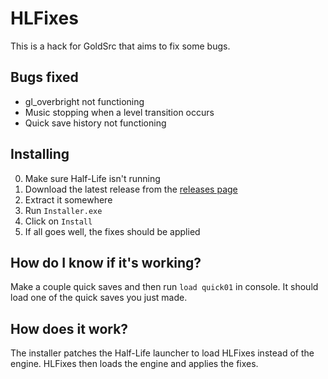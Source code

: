 # HLFixes
This is a hack for GoldSrc that aims to fix some bugs.

## Bugs fixed
- gl_overbright not functioning
- Music stopping when a level transition occurs
- Quick save history not functioning

## Installing
0. Make sure Half-Life isn't running
1. Download the latest release from the [releases page](https://github.com/IntriguingTiles/HLFixes/releases)
2. Extract it somewhere
3. Run `Installer.exe`
4. Click on `Install`
5. If all goes well, the fixes should be applied

## How do I know if it's working?
Make a couple quick saves and then run `load quick01` in console. It should load one of the quick saves you just made.

## How does it work?
The installer patches the Half-Life launcher to load HLFixes instead of the engine. HLFixes then loads the engine and applies the fixes.
